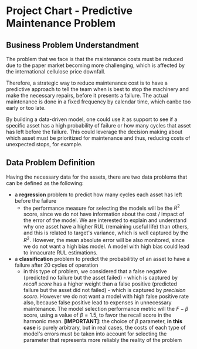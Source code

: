 # Project Chart - Predictive Maintenance Problem

## **Business Problem Understandment**

The problem that we face is that the maintenance costs must be reduced due to the paper market becoming more challenging, which is affected by the international cellulose price downfall.

Therefore, a strategic way to reduce maintenance cost is to have a predictive approach to tell the team when is best to stop the machinery and make the necessary repairs, before it presents a failure. The actual maintenance is done in a fixed frequency by calendar time, which canbe too early or too late.

By building a data-driven model, one could use it as support to see if a specific asset has a high probability of failure or how many cycles that asset has left before the failure. This could leverage the decision making about which asset must be prioritized for maintenance and thus, reducing costs of unexpected stops, for example.

## **Data Problem Definition**

Having the necessary data for the assets, there are two data problems that can be defined as the following:

- a **regression** problem to predict how many cycles each asset has left before the failure
    - the performance measure for selecting the models will be the $R^2$ score, since we do not have information about the cost / impact of the error of the model. We are interested to explain and understand why one asset have a higher RUL (remaining useful life) than others, and this is related to target's variance, which is well captured by the $R^2$. However, the mean absolute error will be also monitored, since we do not want a high bias model. A model with high bias could lead to innacurate RUL estimations.
- a **classification** problem to predict the probabilitity of an asset to have a failure after 20 cycles of operation
    - in this type of problem, we considered that a false negative (predicted no failure but the asset failed)  - which is captured by *recall score* has a higher weight than a false positive (predicted failure but the asset did not failed) - which is captured by *precision score*. However we do not want a model with high false positive rate also, because false positive lead to expenses in unnecessary maintenance. The model selection performance metric will the $F-\beta$ score, using a value of $\beta = 1.5$, to favor the recall score in the harmonic mean. **[IMPORTANT]**: the choice of $\beta$ parameter, **in this case** is purely arbitrary, but in real cases, the costs of each type of model's errors must be taken into account for selecting the parameter that represents more reliably the reality of the problem